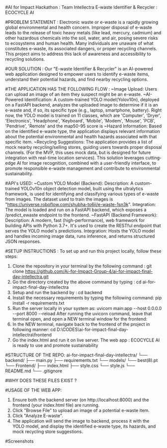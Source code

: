#AI for Impact Hackathon : Team Intellectra 
E-waste Identifier & Recycler : ECOCYCLE AI

#PROBLEM STATEMENT :
Electronic waste or e-waste is a rapidly growing global environmental and health concern. Improper disposal of e-waste leads to the release of toxic heavy metals (like lead, mercury, cadmium) and other hazardous chemicals into the soil, water, and air, posing severe risks to ecosystems and human health. Many individuals are unaware of what constitutes e-waste, its associated dangers, or proper recycling channels. This project aims to address this lack of awareness and accessibility to recycling solutions.

#OUR SOLUTION : 
Our "E-waste Identifier & Recycler" is an AI-powered web application designed to empower users to identify e-waste items, understand their potential hazards, and find nearby recycling options.

#THE APPLICATION HAS THE FOLLOWING FLOW :
~Image Upload: Users can upload an image of an item they suspect might be an e-waste.
~AI-Powered Identification: A custom-trained YOLO model(Yolov10n), deployed on a FastAPI backend, analyzes the uploaded image to determine if it is an e-waste and, if so, its specific type (e.g., laptop, smartphone, battery).
Right now, the YOLO model is trained on 11 classes, which are 'Computer', 'Dryer', 'Electronics', 'Headphone', 'Keyboard', 'Mobile', 'Modem', 'Mouse', 'PCB', 'Pendrive', 'Remote' and the map50-95 score is 
~Hazard Information: Based on the identified e-waste type, the application displays relevant information about the potential environmental and health hazards associated with that specific item.
~Recycling Suggestions: The application provides a list of mock nearby recycling/selling stores, guiding users towards proper disposal channels. (For the MVP, this uses mock data, but is designed for future integration with real-time location services).
This solution leverages cutting-edge AI for image recognition, combined with a user-friendly interface, to promote responsible e-waste management and contribute to environmental sustainability.

#API's USED:
~Custom YOLO Model (Backend):
Description: A custom-trained YOLOv10n object detection model, built using the ultralytics framework, is used for identifying and classifying various types of e-waste from images. The dataset used to train the images is "https://universe.roboflow.com/shubha-to6ii/e-waste-1sn3k".
Integration: The model is loaded and run on a FastAPI backend, which exposes a /predict_ewaste endpoint to the frontend.
~FastAPI (Backend Framework):
Description: A modern, fast (high-performance), web framework for building APIs with Python 3.7+. It's used to create the RESTful endpoint that serves the YOLO model's predictions.
Integration: Hosts the YOLO model and handles incoming image data, runs inference, and returns structured JSON responses.

#SETUP INSTRUCTIONS :
To set up and run this project locally, follow these steps:
1. Clone the repository in your terminal by the following command :
   git clone https://github.com/Ai-for-Impact-Group-4/ai-for-impact-final-day-intellectra.git
2. Go the directory created by the above command by typing :
   cd ai-for-impact-final-day-intellectra
3. Setup and run the backend by :
   cd backend
4. Install the necessary requirements by typing the following command:
   pip install -r requirements.txt
5. Run the server locally in your system as:
   uvicorn main:app --host 0.0.0.0 --port 8000 --reload
After running the uvicorn command, leave that terminal open, and open a NEW terminal window for the frontend:
6. In the NEW terminal, navigate back to the frontend of the project in following manner:
   cd D:\CODES\ai-for-impact-final-day-intellectra\frontend
7. Go the index.html and run it on live server.
The web app : ECOCYCLE AI is ready to use and promote sustainability 

#STRUCTURE OF THE REPO:
ai-for-impact-final-day-intellectra/
└── backend/
    ├── main.py
    ├── requirements.txt
    └── models/
        └── best(8).pt 
└── Frontend/
    ├── index.html
    ├── style.css
    └── style.js
└── README.md
└── .gitignore

#WHY DOES THESE FILES EXIST ?


#USAGE OF THE WEB APP:
1. Ensure both the backend server (on http://localhost:8000) and the frontend (your index.html file) are running.
2. Click "Browse File" to upload an image of a potential e-waste item.
3. Click "Analyze E-waste".
4. The application will send the image to backend, process it with the YOLO model, and display the identified e-waste type, its hazards, and mock recycling store suggestions.

#Screenshots

